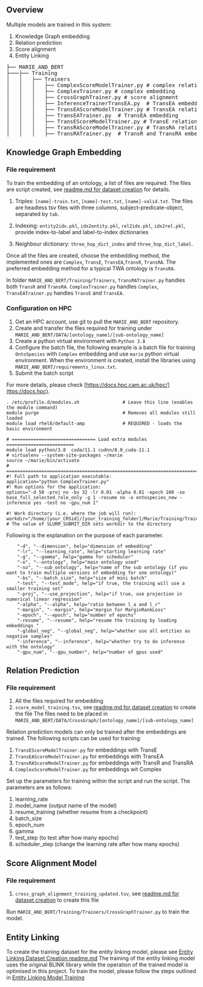 ## Overview

Multiple models are trained in this system: 
1. Knowledge Graph embedding
2. Relation prediction
3. Score alignment
4. Entity Linking 

<pre>
├── MARIE_AND_BERT
├───├── Training
│   │   ├── Trainers
│   │   │   ├── ComplexScoreModelTrainer.py # complex relation prediction 
│   │   │   ├── ComplexTrainer.py # complex embedding
│   │   │   ├── CrossGraphTrainer.py # score alignment
│   │   │   ├── InferenceTrainerTransEA.py  # TransEA embedding with inference
│   │   │   ├── TransEAScoreModelTrainer.py # TransEA relation prediction
│   │   │   ├── TransEATrainer.py  # TransEA embedding 
│   │   │   ├── TransEScoreModelTrainer.py # TransE relation prediction
│   │   │   ├── TransRAScoreModelTrainer.py # TransRA relation prediction
│   │   │   ├── TransRATrainer.py  # TransR and TransRA embedding 
</pre>

##  Knowledge Graph Embedding

### File requirement
To train the embedding of an ontology, a list of files are required. The files are script created, see [readme.md for dataset creation](./KGToolbox/readme.md) for details. 

1. Triples: `[name]-train.txt`, `[name]-test.txt`, `[name]-valid.txt`. The files are headless tsv files with three columns, subject-predicate-object, separated by `tab`. 

2. Indexing: `entity2idx.pkl`, `idx2entity.pkl`, `rel2idx.pkl`, `idx2rel.pkl`, provide index-to-label and label-to-index dictionaries

3. Neighbour dictionary: `three_hop_dict_index` and `three_hop_dict_label`. 

Once all the files are created, choose the embedding method, the implemented ones are 
`Complex`, `TransE`, `TransEA`,`TransR`, `TransRA`. The preferred embedding method for a typical TWA ontology is `TransRA`.

In folder `MARIE_AND_BERT/Training/Trainers`, `TransRATrainer.py` handles both `TransR` and `TransRA`. `ComplexTrainer.py` handles
`Complex`, `TransEATrainer.py` handles `TransE` and `TransEA`. 

### Configuration on HPC

1. Get an HPC account, use git to pull the `MARIE_AND_BERT` repository. 
2. Create and transfer the files required for training under `MARIE_AND_BERT/DATA/[ontology_name]/[sub-ontology_name]`
3. Create a python virtual environment with `Python 3.8`
4. Configure the batch file, the following example is a batch file for training `OntoSpecies` with 
`Complex` embedding and use `marie` python virtual environment. When the environment is created, install the libraries 
using `MARIE_AND_BERT/requirements_linux.txt`. 
5. Submit the batch script

For more details, please check [https://docs.hpc.cam.ac.uk/hpc/](ttps://docs.hpc). 

```
. /etc/profile.d/modules.sh                # Leave this line (enables the module command)
module purge                               # Removes all modules still loaded
module load rhel8/default-amp              # REQUIRED - loads the basic environment

# =============================== Load extra modules =========================
module load python/3.8  cuda/11.1 cudnn/8.0_cuda-11.1
# virtualenv --system-site-packages ~/marie
source ~/marie/bin/activate
# ============================================================================
#! Full path to application executable:  
application="python ComplexTrainer.py"
#! Run options for the application: 
options="-d 50 -proj no -bs 32 -lr 0.01 -alpha 0.01 -epoch 100 -so base_full_selected_role_only -g 1 -resume no -o ontospecies_new -inference yes -test no -gpu_num 1"

#! Work directory (i.e. where the job will run):
workdir="/home/[your_CRSid]/[your_training_folder]/Marie/Training/Trainers"  # The value of SLURM_SUBMIT_DIR sets workdir to the directory
```
Following is the explanation on the purpose of each parameter. 

```
    "-d", "--dimension", help="dimension of embedding"
    "-lr", "--learning_rate", help="starting learning rate"
    "-g", "--gamma", help="gamma for scheduler"
    "-o", "--ontology", help="main ontology used"
    "-so", "--sub_ontology", help="name of the sub ontology (if you want to train multiple versions of embedding for one ontology)"
    "-bs", "--batch_size", help="size of mini batch"
    "-test", "--test_mode", help="if true, the training will use a smaller training set"
    "-proj", "--use_projection", help="if true, use projection in numerical linear regression"
    "-alpha", "--alpha", help="ratio between l_a and l_r"
    "-margin", "--margin", help="margin for MarginRankLoss"
    "-epoch", "--epoch", help="number of epochs"
    "-resume", "--resume", help="resume the training by loading embeddings "
    "-global_neg", "--global_neg", help="whether use all entities as negative samples"
    "-inference", "--inference", help="whether try to do inference with the ontology"
    "-gpu_num", "--gpu_number", help="number of gpus used"
```


## Relation Prediction

### File requirement

1. All the files required for embedding
2. `score_model_training.tsv`, see  [readme.md for dataset creation](./KGToolbox/readme.md) to create the file
   The files need to be placed in `MARIE_AND_BERT/DATA/CrossGraph/[ontology_name]/[sub-ontology_name]`


Relation prediction models can only be trained after the embeddings are trained. The following scripts can be used for training: 

1. `TransEScoreModelTrainer.py` for embeddings with TransE
2. `TransEAScoreModelTrainer.py` for embeddings with TransEA
3. `TransRAScoreModelTrainer.py` for embeddings with TransR and TransRA
4. `ComplexScoreModelTrainer.py` for embeddings wit Complex

Set up the parameters for training within the script and run the script. The parameters are as follows:

1. learning_rate 
2. model_name (output name of the model)
3. resume_training (whether resume from a checkpoint)
4. batch_size 
5. epoch_num
6. gamma
7. test_step (to test after how many epochs)
8. scheduler_step (change the learning rate after how many epochs)




## Score Alignment Model 

### File requirement
1. `cross_graph_alignment_training_updated.tsv`, see [readme.md for dataset creation](./KGToolbox/readme.md) to create this file

Run `MARIE_AND_BERT/Training/Trainers/CrossGraphTrainer.py` to train the model.

## Entity Linking
To create the training dataset for the entity linking model, please see [Entity Linking Dataset Creation readme.md](./EntityLinking/readme.md)
The training of the entity linking model uses the original BLINK library
while the operation of the trained model is optimised in this project.
To train the model, please follow the steps outlined in [Entity Linking Model Training](./EntityLinking/EL_training.md)

